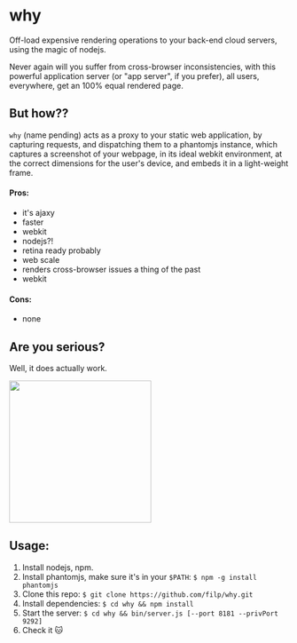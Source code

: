 # why

Off-load expensive rendering operations to your back-end cloud servers,
using the magic of nodejs.

Never again will you suffer from cross-browser inconsistencies, with
this powerful application server (or "app server", if you prefer), all
users, everywhere, get an 100% equal rendered page.

## But how??

`why` (name pending) acts as a proxy to your static web application, by
capturing requests, and dispatching them to a phantomjs instance, which
captures a screenshot of your webpage, in its ideal webkit environment,
at the correct dimensions for the user's device, and embeds it in a light-weight
frame.

#### Pros:
- it's ajaxy
- faster
- webkit
- nodejs?!
- retina ready probably
- web scale
- renders cross-browser issues a thing of the past
- webkit

#### Cons:
- none

## Are you serious?

Well, it does actually work.

<img src="http://i.imgur.com/GYeamse.gif" width="256">

## Usage:

1. Install nodejs, npm.
2. Install phantomjs, make sure it's in your `$PATH`: `$ npm -g install phantomjs`
3. Clone this repo: `$ git clone https://github.com/filp/why.git`
4. Install dependencies: `$ cd why && npm install`
4. Start the server: `$ cd why && bin/server.js [--port 8181 --privPort 9292]`
4. Check it :cat:

